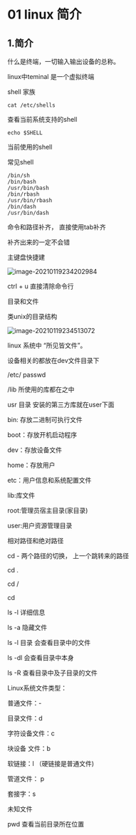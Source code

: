 # 01 linux 简介

## 1.简介

什么是终端，一切输入输出设备的总称。

linux中teminal 是一个虚拟终端

shell 家族 

```shell
cat /etc/shells
```

查看当前系统支持的shell

```shell
echo $SHELL
```

当前使用的shell

常见shell

```
/bin/sh
/bin/bash
/usr/bin/bash
/bin/rbash
/usr/bin/rbash
/bin/dash
/usr/bin/dash
```



命令和路径补齐， 直接使用tab补齐

补齐出来的一定不会错



主键盘快捷建

![image-20210119234202984](/home/kwong/.config/Typora/typora-user-images/image-20210119234202984.png)

ctrl + u 直接清除命令行



目录和文件

类unix的目录结构

![image-20210119234513072](/home/kwong/.config/Typora/typora-user-images/image-20210119234513072.png)

linux 系统中 “所见皆文件”。

设备相关的都放在dev文件目录下

/etc/ passwd

/lib 所使用的库都在之中

usr 目录 安装的第三方库就在user下面

bin: 存放二进制可执行文件

boot：存放开机启动程序

dev：存放设备文件

home：存放用户

etc：用户信息和系统配置文件

lib:库文件

root:管理员宿主目录(家目录)

user:用户资源管理目录





相对路径和绝对路径

cd -  两个路径的切换， 上一个跳转来的路径

cd .

cd /

cd 



ls -l 详细信息

ls -a 隐藏文件

ls -l 目录 会查看目录中的文件

ls -dl 会查看目录中本身

ls -R 查看目录中及子目录的文件



Linux系统文件类型：

普通文件：-

目录文件：d

字符设备文件：c

块设备 文件：b

软链接：l （硬链接是普通文件)

管道文件： p

套接字：s

未知文件

pwd 查看当前目录所在位置





